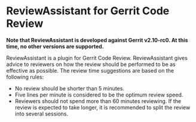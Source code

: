 # ReviewAssistant for Gerrit Code Review

**Note that ReviewAssistant is developed against Gerrit v2.10-rc0. At this time, no other versions are supported.**

ReviewAssistant is a plugin for Gerrit Code Review. ReviewAssistant gives advice to reviewers on how the review should be
performed to be as effective as possible. The review time suggestions are based on the following rules:

* No review should be shorter than 5 minutes.
* Five lines per minute is considered to be the optimum review speed.
* Reviewers should not spend more than 60 minutes reviewing. If the review is expected to take longer, it is recommended
 to split the review into several sessions.
